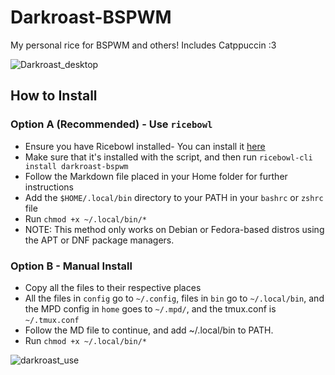 # Darkroast-BSPWM
My personal rice for BSPWM and others! Includes Catppuccin :3


![Darkroast_desktop](https://github.com/user-attachments/assets/3b9edb22-1317-44d5-8005-eee69a4566be)

## How to Install

### Option A (Recommended) - Use `ricebowl`

- Ensure you have Ricebowl installed- You can install it [here](https://github.com/StikyPiston/Ricebowl)
- Make sure that it's installed with the script, and then run `ricebowl-cli install darkroast-bspwm`
- Follow the Markdown file placed in your Home folder for further instructions
- Add the `$HOME/.local/bin` directory to your PATH in your `bashrc` or `zshrc` file
- Run `chmod +x ~/.local/bin/*`
- NOTE: This method only works on Debian or Fedora-based distros using the APT or DNF package managers.

### Option B - Manual Install
- Copy all the files to their respective places
- All the files in `config` go to `~/.config`, files in `bin` go to `~/.local/bin`, and the MPD config in `home` goes to `~/.mpd/`, and the tmux.conf is `~/.tmux.conf`
- Follow the MD file to continue, and add ~/.local/bin to PATH.
- Run `chmod +x ~/.local/bin/*`


![darkroast_use](https://github.com/user-attachments/assets/8a2c1cff-ccf1-4657-98e6-2ece6393aaf9)
